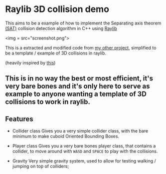 # Raylib 3D collision demo

This aims to be a example of how to implement the Separating axis theorem [(SAT)](https://en.wikipedia.org/wiki/Hyperplane_separation_theorem) collision detection algorithm in C++ using [Raylib](https://github.com/raysan5/raylib)

<img = src="screenshot.png">

This is a extracted and modified code from [my other project](https://github.com/LeaoMartelo2/wireframe_game), simplified to be a template / example of 3D collisions in raylib.

(heavily inspired by [this](https://github.com/Trimurdev/Raylib-collision-demo))

## This is in no way the best or most efficient, it's very bare bones and it's only here to serve as example to anyone wanting a template of 3D collisions to work in raylib. 

## Features

 - Collider class
 Gives you a very simple collider class, with the bare minimum to make cuboid Oriented Bounding Boxes.

 - Player class
 Gives you a very bare bones player class, that contains a collider, to move around with `WASD` and `SPACE` to play with the collisions.

 - Gravity
 Very simple gravity system, used to allow for testing walking / jumping on top of colliders;

